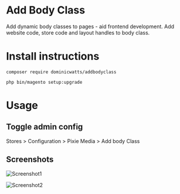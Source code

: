 # Add Body Class

Add dynamic body classes to pages - aid frontend development. Add website code, store code and layout handles to body class.

# Install instructions

`composer require dominicwatts/addbodyclass`

`php bin/magento setup:upgrade`

# Usage 

## Toggle admin config

Stores > Configuration > Pixie Media > Add body Class

## Screenshots

![Screenshot1](https://gcdnb.pbrd.co/images/iAMjWxuLJviw.png?o=1)

![Screenshot2](https://gcdnb.pbrd.co/images/l3ebLe7fQfYP.png?o=1)
